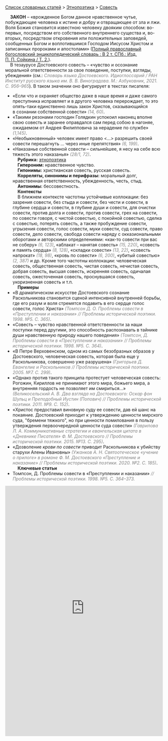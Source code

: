 <style>
st { color: Gray;
  font-style: italic;}
</style>

[Список словарных статей](https://thesaurus-dostoevsky.github.io/Thesaurus/) > [Этнопоэтика](ethnopoe.md) > [Cовесть](совесть.md) 

&nbsp;&nbsp;&nbsp;&nbsp;**ЗАКОН** – «врожденное Богом данное нравственное чутье, побуждающее человека к истине и добру и отвращающее от зла и лжи. Воля Божия становится известною человеку двояким способом: во-первых, посредством его собственного внутреннего существа и, во-вторых, посредством откровения или положительных заповедей, сообщенных Богом и воплотившимся Господом Иисусом Христом и записанных пророками и апостолами» ([Полный православный богословский энциклопедический словарь : В 2 т. СПб.: Изд. П. П. Сойкина / Т. 2.](https://azbyka.ru/)).  
&nbsp;&nbsp;&nbsp;&nbsp;В тезаурусе Достоевского совесть – «чувство и осознание моральной ответственности за свое поведение, поступки, взгляды, убеждения» (см.:<st> Словарь языка Достоевского. Идиоглоссарий / РАН Институт русского языка им. В. В. Виноградова. М.: Азбуковник, 2021. С. 956–965</st>). В таком значении оно фигурирует в текстах писателя:
* «Если что и охраняет общество даже в наше время и даже самого преступника исправляет и в другого человека перерождает, то это опять-таки единственно лишь закон Христов, сказывающийся в сознании собственной совести» <st>(14, 60)</st>.
* «Такими резонами господин Голядкин успокоил наконец вполне свою совесть и заранее оправдался сам перед собою в нагоняе, ожидаемом от Андрея Филипповича за нерадение по службе» <st>(1,145)</st>.
* «Необыкновенный» человек имеет право <…> разрешить своей совести перешагнуть … через иные препятствия» <st>(6, 199)</st>.
* «Наказанье собственной совести – сильнейшее, я несу на себе всю тяжесть этого наказанья» <st>(28/1, 72)</st>.  
&nbsp;&nbsp;&nbsp;&nbsp;**Рубрика:** [этнопоэтика](ethnopoe.md)  
&nbsp;&nbsp;&nbsp;&nbsp;**Гипероним:** нравственное чувство.  
&nbsp;&nbsp;&nbsp;&nbsp;**Гипонимы:** христианская совесть, русская совесть.  
&nbsp;&nbsp;&nbsp;&nbsp;**Корреляты, синонимы и перифразы:** моральный долг, нравственная ответственность,  убежденность, честь, стыд.  
&nbsp;&nbsp;&nbsp;&nbsp;**Антонимы:** бессовестность.  
&nbsp;&nbsp;&nbsp;&nbsp;**Контексты**  
&nbsp;&nbsp;&nbsp;&nbsp;В ближнем контексте частотны устойчивые коллокации: без зазрения совести, без стыда и совести, без чести и совести, в глубине сердца и совести, в глубине души и совести, для очистки совести, против долга и совести,  против совести,  грех на  совести, по совести говоря,  с чистой совестью, с покойной совестью, сделка с совестью, потерять совесть, а также пробуждение совести, угрызения совести, голос совести, муки совести, суд совести, право совести, дело совести, свобода совести наряду с окказиональными оборотами и авторскими определениями:   «как-то совести при вас не соберу» <st>(6, 123)</st>, «аблакат – нанятая совесть» <st>(15, 220)</st>, «совесть и память сердца» <st>(8, 128)</st>, «складки совести» <st>(13, 22)</st>, «совесть напрокат» <st>(18, 98)</st>,  «кровь по совести» <st>(6, 200)</st>, «убитый совестью» <st>(2, 387)</st> и др. Кроме того частотны коллокации: человеческая совесть,  общественная совесть, чистая совесть, нечистая совесть, добрая совесть, высшая совесть, искренняя совесть, одичалая совесть, ожесточенная совесть, проснувшаяся совесть, укоризненная совесть и т.п.  
&nbsp;&nbsp;&nbsp;&nbsp;**Примеры**  
* «В драматическом искусстве Достоевского сознание Раскольникова становится сценой интенсивной внутренней борьбы, где его разум и воля стремятся подавить в его сердце голос совести, голос Христа» <st>(Томпсон Д. О. Проблемы совести в «Преступлении и наказании» // Проблемы исторической поэтики. 1998. №5. С. 365)</st>.
* «Совесть – чувство нравственной ответственности за наши поступки перед другими, это способность распознавать в тайнике души нравственную природу нашего поведения» <st>(Томпсон, Д. Проблемы совести в «Преступлении и наказании» // Проблемы исторической поэтики. 1998. №5. С. 364)</st>.
* «В Петре Верховенском, одном из самых безобразных образов у Достоевского, человеческая совесть, которая была еще у Раскольникова, совершенно уже разрушена» <st>(Григорьев Д. Евангелие и Раскольников // Проблемы исторической поэтики. 2005. №7. С. 299)</st>.
* «Однако против такого принципа протестует человеческая совесть: Рогожин, Кириллов не принимают этого мира, божьего мира, а внутренняя гордость не позволяет им смириться…» <st>(Великосельский А. В. Два взгляда на Достоевского: Оскар фон Шульц и Преподобный Иустин (Попович) // Проблемы исторической поэтики. 2011. №9. С. 152)</st>.
* «Христос предоставил виновную суду ее совести, дав ей шанс на покаяние. Достоевский приходит к  утверждению ценности мирского суда, "бремени тяжкого", но при ценности помилования в  пользу утверждения первоочередной ценности суда совести» <st>(Гаврилова Л. А. Коммуникативные стратегии и евангельская цитата в «Дневнике Писателя» Ф. М. Достоевского // Проблемы исторической поэтики. 2015. №13. С. 295)</st>.
* «Дозволение *крови по совести* приводит Раскольникова к убийству старухи Алены Ивановны» <st>(Ужанков А. Н. Святоотеческое «учение о прилоге» в романе Ф. М. Достоевского «Преступление и наказание» // Проблемы исторической поэтики. 2020. №2. С. 185)</st>.  <br>
&nbsp;&nbsp;&nbsp;&nbsp;**Ключевые статьи**  
* Томпсон, Д. Проблемы совести в «Преступлении и наказании» <st>// Проблемы исторической поэтики. 1998. №5. С. 364–373.</st>

<iframe src="https://thesaurus-dostoevsky.github.io/nk/совесть.html" style="border:0px;width:100%;height:800px" allowfullscreen="true" webkitallowfullscreen="true" mozallowfullscreen="true">
